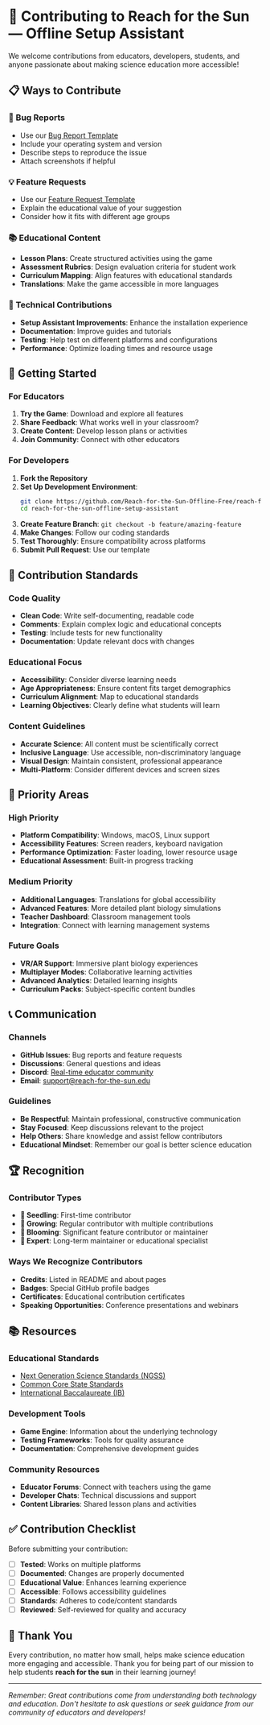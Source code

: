 # 🤝 Contributing to Reach for the Sun — Offline Setup Assistant

We welcome contributions from educators, developers, students, and anyone passionate about making science education more accessible! 

## 📋 Ways to Contribute

### 🐛 Bug Reports
- Use our [Bug Report Template](.github/ISSUE_TEMPLATE/bug_report.md)
- Include your operating system and version
- Describe steps to reproduce the issue
- Attach screenshots if helpful

### 💡 Feature Requests
- Use our [Feature Request Template](.github/ISSUE_TEMPLATE/feature_request.md)
- Explain the educational value of your suggestion
- Consider how it fits with different age groups

### 📚 Educational Content
- **Lesson Plans**: Create structured activities using the game
- **Assessment Rubrics**: Design evaluation criteria for student work
- **Curriculum Mapping**: Align features with educational standards
- **Translations**: Make the game accessible in more languages

### 🔧 Technical Contributions
- **Setup Assistant Improvements**: Enhance the installation experience
- **Documentation**: Improve guides and tutorials
- **Testing**: Help test on different platforms and configurations
- **Performance**: Optimize loading times and resource usage

## 🚀 Getting Started

### For Educators
1. **Try the Game**: Download and explore all features
2. **Share Feedback**: What works well in your classroom?
3. **Create Content**: Develop lesson plans or activities
4. **Join Community**: Connect with other educators

### For Developers
1. **Fork the Repository**
2. **Set Up Development Environment**:
   ```bash
   git clone https://github.com/Reach-for-the-Sun-Offline-Free/reach-for-the-sun-offline-setup-assistant
   cd reach-for-the-sun-offline-setup-assistant
   ```
3. **Create Feature Branch**: `git checkout -b feature/amazing-feature`
4. **Make Changes**: Follow our coding standards
5. **Test Thoroughly**: Ensure compatibility across platforms
6. **Submit Pull Request**: Use our template

## 📝 Contribution Standards

### Code Quality
- **Clean Code**: Write self-documenting, readable code
- **Comments**: Explain complex logic and educational concepts
- **Testing**: Include tests for new functionality
- **Documentation**: Update relevant docs with changes

### Educational Focus
- **Accessibility**: Consider diverse learning needs
- **Age Appropriateness**: Ensure content fits target demographics
- **Curriculum Alignment**: Map to educational standards
- **Learning Objectives**: Clearly define what students will learn

### Content Guidelines
- **Accurate Science**: All content must be scientifically correct
- **Inclusive Language**: Use accessible, non-discriminatory language
- **Visual Design**: Maintain consistent, professional appearance
- **Multi-Platform**: Consider different devices and screen sizes

## 🎯 Priority Areas

### High Priority
- **Platform Compatibility**: Windows, macOS, Linux support
- **Accessibility Features**: Screen readers, keyboard navigation
- **Performance Optimization**: Faster loading, lower resource usage
- **Educational Assessment**: Built-in progress tracking

### Medium Priority
- **Additional Languages**: Translations for global accessibility
- **Advanced Features**: More detailed plant biology simulations
- **Teacher Dashboard**: Classroom management tools
- **Integration**: Connect with learning management systems

### Future Goals
- **VR/AR Support**: Immersive plant biology experiences
- **Multiplayer Modes**: Collaborative learning activities
- **Advanced Analytics**: Detailed learning insights
- **Curriculum Packs**: Subject-specific content bundles

## 📞 Communication

### Channels
- **GitHub Issues**: Bug reports and feature requests
- **Discussions**: General questions and ideas
- **Discord**: [Real-time educator community](https://discord.gg/reachforthesun)
- **Email**: [support@reach-for-the-sun.edu](mailto:support@reach-for-the-sun.edu)

### Guidelines
- **Be Respectful**: Maintain professional, constructive communication
- **Stay Focused**: Keep discussions relevant to the project
- **Help Others**: Share knowledge and assist fellow contributors
- **Educational Mindset**: Remember our goal is better science education

## 🏆 Recognition

### Contributor Types
- **🌱 Seedling**: First-time contributor
- **🌿 Growing**: Regular contributor with multiple contributions
- **🌸 Blooming**: Significant feature contributor or maintainer
- **🌳 Expert**: Long-term maintainer or educational specialist

### Ways We Recognize Contributors
- **Credits**: Listed in README and about pages
- **Badges**: Special GitHub profile badges
- **Certificates**: Educational contribution certificates
- **Speaking Opportunities**: Conference presentations and webinars

## 📚 Resources

### Educational Standards
- [Next Generation Science Standards (NGSS)](https://www.nextgenscience.org/)
- [Common Core State Standards](http://www.corestandards.org/)
- [International Baccalaureate (IB)](https://www.ibo.org/)

### Development Tools
- **Game Engine**: Information about the underlying technology
- **Testing Frameworks**: Tools for quality assurance
- **Documentation**: Comprehensive development guides

### Community Resources
- **Educator Forums**: Connect with teachers using the game
- **Developer Chats**: Technical discussions and support
- **Content Libraries**: Shared lesson plans and activities

## ✅ Contribution Checklist

Before submitting your contribution:

- [ ] **Tested**: Works on multiple platforms
- [ ] **Documented**: Changes are properly documented
- [ ] **Educational Value**: Enhances learning experience
- [ ] **Accessible**: Follows accessibility guidelines
- [ ] **Standards**: Adheres to code/content standards
- [ ] **Reviewed**: Self-reviewed for quality and accuracy

## 🙏 Thank You

Every contribution, no matter how small, helps make science education more engaging and accessible. Thank you for being part of our mission to help students **reach for the sun** in their learning journey!

---

*Remember: Great contributions come from understanding both technology and education. Don't hesitate to ask questions or seek guidance from our community of educators and developers!* 